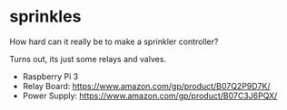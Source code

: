 # sprinkles

How hard can it really be to make a sprinkler controller?

Turns out, its just some relays and valves.

- Raspberry Pi 3
- Relay Board: https://www.amazon.com/gp/product/B07Q2P9D7K/
- Power Supply: https://www.amazon.com/gp/product/B07C3J6PQX/
